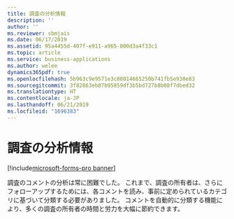 ```yaml
---
title: 調査の分析情報
description: ''
author: ''
ms.reviewer: sbmjais
ms.date: 06/17/2019
ms.assetid: 95a4455d-407f-e911-a965-000d3a4f33c1
ms.topic: article
ms.service: business-applications
ms.author: welee
dynamics365pdf: true
ms.openlocfilehash: 5b963c9e9571e3c88014665250b741fb5e938e83
ms.sourcegitcommit: 3f82863eb87b95859df3b5bd727b8b08f7dbed32
ms.translationtype: HT
ms.contentlocale: ja-JP
ms.lasthandoff: 06/21/2019
ms.locfileid: "1696383"
---
```

# <a name="survey-insights"></a>調査の分析情報

[!include[microsoft-forms-pro banner](../includes/microsoft-forms-pro.md)]

調査のコメントの分析は常に困難でした。 これまで、調査の所有者は、さらにフォローアップするためには、各コメントを読み、事前に定められているカテゴリに基づいて分類する必要がありました。 コメントを自動的に分類する機能により、多くの調査の所有者の時間と労力を大幅に節約できます。 